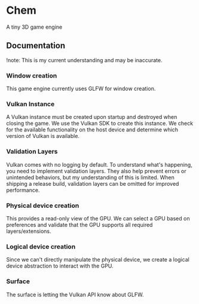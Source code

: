 # Chem

A tiny 3D game engine


## Documentation
!note: This is my current understanding and may be inaccurate.

### Window creation
This game engine currently uses GLFW for window creation.

### Vulkan Instance
A Vulkan instance must be created upon startup and destroyed when closing the game. We use the Vulkan SDK to create this instance. We check for the available functionality on the host device and determine which version of Vulkan is available.

### Validation Layers
Vulkan comes with no logging by default. To understand what's happening, you need to implement validation layers. They also help prevent errors or unintended behaviors, but my understanding of this is limited. When shipping a release build, validation layers can be omitted for improved performance.

### Physical device creation
This provides a read-only view of the GPU. We can select a GPU based on preferences and validate that the GPU supports all required layers/extensions.

### Logical device creation
Since we can't directly manipulate the physical device, we create a logical device abstraction to interact with the GPU.

### Surface
The surface is letting the Vulkan API know about GLFW.
